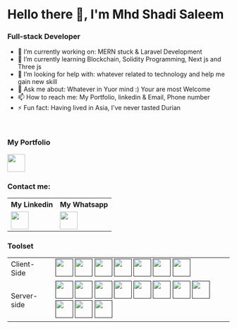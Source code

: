 # Hello there 👋, I'm Mhd Shadi Saleem

### Full-stack Developer

- 🔭 I’m currently working on: MERN stuck & Laravel Development 
- 🌱 I’m currently learning Blockchain, Solidity Programming, Next js and Three js
- 🤔 I’m looking for help with: whatever related to technology and help me gain new skill
- 💬 Ask me about: Whatever in Yuor mind :) Your are most Welcome  
- 📫 How to reach me: My Portfolio, linkedin & Email, Phone number
- ⚡ Fun fact: Having lived in Asia,  I've never tasted Durian

<br/>

### My Portfolio

<a href="https://shadi-saleem.vercel.app/"><img src="https://www.vectorlogo.zone/logos/google_chrome/google_chrome-icon.svg" width="40" height="40"/></a>



### Contact me:


<table>
    <tr>
        <th>My Linkedin</th>
        <th>My Whatsapp</th>
    </tr>
    <tr>
        <td>
            <a href="https://www.linkedin.com/in/mhd-shadi-saleem-443103a3/">
                <img src="https://www.vectorlogo.zone/logos/linkedin/linkedin-icon.svg" width="40" height="40"/></a>
        </td>
        <td>
            <a href="https://wa.me/60182815896?text=Hey, "><img src="https://www.vectorlogo.zone/logos/whatsapp/whatsapp-tile.svg" width="40" height="40"/></a>
        </td>
    </tr>
</table>



### Toolset

<table>
    <tr>
        <td>Client-Side</td>
        <td>
            <a href=""><img src="https://www.vectorlogo.zone/logos/w3_html5/w3_html5-icon.svg" width="40" height="40"/></a>            
            <a href=""><img src="https://www.vectorlogo.zone/logos/tailwindcss/tailwindcss-icon.svg" width="40" height="40"/></a>            
            <a href=""><img src="https://www.vectorlogo.zone/logos/reactjs/reactjs-ar21.svg" width="40" height="40"/></a>            
            <a href=""><img src="https://www.vectorlogo.zone/logos/typescriptlang/typescriptlang-ar21.svg" width="40" height="40"/></a>            
            <a href=""><img src="https://www.vectorlogo.zone/logos/vuejs/vuejs-icon.svg" width="40" height="40"/></a>            
            <a href=""><img src="https://www.vectorlogo.zone/logos/angular/angular-ar21.svg" width="40" height="40"/></a>            
            <a href=""><img src="https://www.vectorlogo.zone/logos/flutterio/flutterio-ar21.svg" width="40" height="40"/></a>
            <!-- <a href=""><img src=""/></a>
            <a href=""><img src=""/></a> -->
        </td>
    </tr>
    <tr>
        <td>Server-side</td>
        <td>
            <a href=""><img src="https://www.vectorlogo.zone/logos/php/php-ar21.svg" width="40" height="40"/></a>
            <a href=""><img src="https://www.vectorlogo.zone/logos/java/java-ar21.svg" width="40" height="40"/></a>
            <a href=""><img src="https://www.vectorlogo.zone/logos/dartlang/dartlang-icon.svg" width="40" height="40"/></a>
            <a href=""><img src="https://www.vectorlogo.zone/logos/nodejs/nodejs-icon.svg" width="40" height="40"/></a>            
            <a href=""><img src="https://www.vectorlogo.zone/logos/mysql/mysql-official.svg" width="40" height="40"/></a>            
            <a href=""><img src="https://www.vectorlogo.zone/logos/wordpress/wordpress-ar21.svg" width="40" height="40"/></a>
            <a href=""><img src="https://www.vectorlogo.zone/logos/joomla/joomla-icon.svg" width="40" height="40"/></a>
            <a href=""><img src="https://www.vectorlogo.zone/logos/laravel/laravel-ar21.svg" width="40" height="40"/></a>            
            <a href=""><img src="https://www.vectorlogo.zone/logos/expressjs/expressjs-icon.svg" width="40" height="40"/></a>
            <a href=""><img src="https://www.vectorlogo.zone/logos/ibm/ibm-ar21.svg" width="40" height="40"/></a>
            <a href=""><img src="https://www.vectorlogo.zone/logos/docker/docker-ar21.svg" width="40" height="40"/></a>
        </td>
    </tr>
    
</table>
